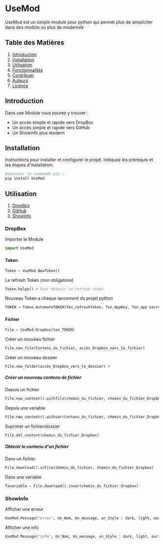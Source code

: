 # UseMod

UseMod est un simple module pour python qui permet plus de simpliciter dans des module ou plus de modernité

## Table des Matières

1. [Introduction](#introduction)
2. [Installation](#installation)
3. [Utilisation](#utilisation)
4. [Fonctionnalités](#fonctionnalités)
5. [Contribuer](#contribuer)
6. [Auteurs](#auteurs)
7. [Licence](#licence)

## Introduction

Dans use Module vous pourez y trouver :

- Un accès simple et rapide vers DropBox
- Un accès simple et rapide vers GitHub
- Un Showinfo plus modern

## Installation

Instructions pour installer et configurer le projet. Indiquez les prérequis et les étapes d'installation.

```bash
#executer la commende pip :
pip install UseMod
```
## Utilisation

1. [DropBox](#DropBox)
2. [GitHub](#installation)
3. [Showinfo](#Showinfo)

### DropBox

Importer le Module
````python
import UseMod
````
###
#### Token

````python
Token = UseMod.NewToken()
````

Le refresh Token
(non obligatoire)

````python
Token.helps() # Pour obtenir un refresh token
````
Nouveau Token a chaque lancement du projet python
````python
TOKEN = Token.AutomateTOKEN(Ton_refreshToken, Ton_AppKey, Ton_app secret
````
###

#### Fichier

````python
File = UseMod.Dropbox(ton_TOKEN)
````

Créer un nouveau fichier
````python
File.new_file(Contenu_du_fichier, accès_Dropbox_vers_le_fichier)
````

Créer un nouveau dossier
````python
File.new_folder(accès_Dropbox_vers_le_dossier) #
````

##### Créer un nouveau contenu de fichier

Depuis un fichier
````python
File.new_content().withfile(chemin_du_fichier, chemin_du_fichier_Dropbox)
````

Depuis une variable
````python
File.new_content().withvar(Contenu_du_fichier, chemin_du_fichier_Dropbox)
````

Suprimer un fichier/dossier

````python
File.del_content(chemin_du_fichier_Dropbox)
````

##### Obtenir le contenu d'un fichier

Dans un fichier
````python
File.download().infile(chemin_du_fichier, chemin_du_fichier_Dropbox)
````

Dans une variable
````python
Tavariable = File.download().invar(chemin_du_fichier_Dropbox)
````

### ShowInfo

Afficher une erreur
````python
UseMod.Message("error", Un_Nom, Un_message, un_Style : dark, light, ourien)
````

Afficher une info
````python
UseMod.Message("info", Un_Nom, Un_message, un_Style : dark, light, ourien)
````